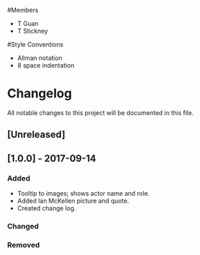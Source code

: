 #Members
- T Guan
- T Stickney

#Style Conventions
- Allman notation 
- 8 space indentation


# Changelog
All notable changes to this project will be documented in this file.

## [Unreleased]

## [1.0.0] - 2017-09-14
### Added
- Tooltip to images; shows actor name and role.
- Added Ian McKellen picture and quote.
- Created change log.

### Changed

### Removed
